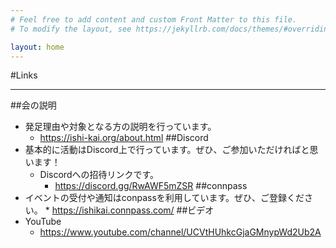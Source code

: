 ```yaml
---
# Feel free to add content and custom Front Matter to this file.
# To modify the layout, see https://jekyllrb.com/docs/themes/#overriding-theme-defaults

layout: home
---
```

#Links
***
##会の説明
* 発足理由や対象となる方の説明を行っています。
     * https://ishi-kai.org/about.html
##Discord
* 基本的に活動はDiscord上で行っています。ぜひ、ご参加いただければと思います！
     * Discordへの招待リンクです。
        * https://discord.gg/RwAWF5mZSR
##connpass
* イベントの受付や通知はconpassを利用しています。ぜひ、ご登録ください。
        * https://ishikai.connpass.com/
##ビデオ
* YouTube
     * https://www.youtube.com/channel/UCVtHUhkcGjaGMnypWd2Ub2A
